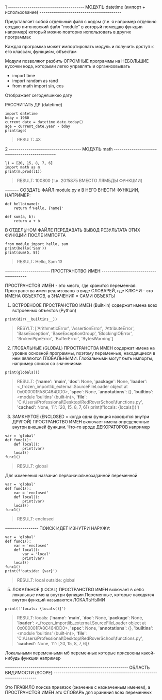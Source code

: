 1 --------------------------------------- МОДУЛЬ datetime (импорт + использование) ------------------------------------------

Представляет собой отдельный файл с кодом (т.е. я например отдельно создаю питоновский файл "module" в который помещаю функции например) который можно повторно использовать в других программах

Каждая программа может импортировать модуль и получить доступ к его классам, функциям, объектам

Модули позволяют разбить ОГРОМНЫЕ программы на НЕБОЛЬШИЕ кусочки кода, которыми легко управлять и организовывать 

- import time
- import random as rand
- from math import sin, cos

Отображает сегодняшнюю дату 

РАССЧИТАТЬ ДР (datetime)

```
import datetime
bday = 1980
current_date = datetime.date.today()
age = current_date.year - bday
print(age)
```
> RESULT: 43


2 ------------------------------------- МОДУЛЬ math ------------------------------------------------


```
l1 = [20, 15, 8, 7, 6]
import math as m
print(m.prod(l1))
```
> RESULT: 100800 (т.к. 20*15*8*7*5 ВМЕСТО ЛЯМБДЫ ФУНКЦИИ)


------- СОЗДАТЬ ФАЙЛ module.py и В НЕГО ВНЕСТИ ФУНКЦИИ, НАПРИМЕР:

```
def hello(name):
    return f'Hello, {name}'

def sum(a, b):
    return a + b
```

В ОТДЕЛЬНОМ ФАЙЛЕ ПЕРЕДАВАТЬ ВЫВОД РЕЗУЛЬТАТА ЭТИХ ФУНКЦИЙ ПОСЛЕ ИМПОРТА

```
from module import hello, sum
print(hello('Sam'))
print(sum(5, 8))
```

> RESULT: Hello, Sam
> 13


----------------------- ПРОСТРАНСТВО ИМЕН ---------------------------------------

ПРОСТРАНСТОВ ИМЕН - это место, где хранится переменная. Пространства имен реализованы в виде СЛОВАРЕЙ, где КЛЮЧИ - это ИМЕНА ОБЪЕКТОВ, а ЗНАЧЕНИЯ = САМИ ОБЪЕКТЫ

1. ВСТРОЕНООЕ ПРОСТРАНСТВО ИМЕН (Built-in) содержит имена всех встроенных объектов (Python)
```
print(dir(__builtins__))
```
> RESYLT: ['ArithmeticError', 'AssertionError', 'AttributeError', 'BaseException', 'BaseExceptionGroup', 'BlockingIOError', 'BrokenPipeError', 'BufferError', 'BytesWarning']


2. ГЛОБАЛЬНЫЕ (GLOBAL) ПРОСТРАНСТВА ИМЕН содержат имена на уровне основной программы, поэтому переменные, находящиеся в нем являются ГЛОБАЛЬНЫМИ. Глобальными могут быть импорты, например список со значениями 

```
print(globals())
```
> RESULT: {'__name__': '__main__', '__doc__': None, '__package__': None, '__loader__': <_frozen_importlib_external.SourceFileLoader object at 0x000001FA8C464DD0>, '__spec__': None, '__annotations__': {}, '__builtins__': <module 'builtins' (built-in)>, '__file__': 'C:\\Users\\Professional\\Desktop\\RedRoverSchool\\functions.py', '__cached__': None, 'l1': [20, 15, 8, 7, 6]}
print(f'locals: {locals()}')

3. ЗАМКНУТОЕ (ENCLOSED = когда одна функция находится внутри ДРУГОЙ) ПРОСТРАНСТВО ИМЕН включает имена определенные внутри внешней функции. Что-то вроде ДЕКОРАТОРОВ например

```
var = 'global'
def func1():
    def local():
        print(var)
    local()
func1()
```
> RESULT: global

Для изменения названия первоначальнозаданной переменной
```
var = 'global'
def func1():
    var = 'enclosed'
    def local():
        print(var)
    local()
func1()
```
> RESULT: enclosed

----------------- ПОИСК ИДЕТ ИЗНУТРИ НАРУЖУ:

```
var = 'global'
def func1():
    var = 'enclosed'
    def local():
        var = 'local'
        print(var)
    local()
func1()
print(f'outside: {var}')
```
> RESULT: local
> outside: global


5. ЛОКАЛЬНОЕ (LOCAL) ПРОСТРАНСТВО ИМЕН включает в себя локальные имена внутри функции.Переменные, которые находятся внутри функций называются ЛОКАЛЬНЫМИ

```
print(f'locals: {locals()}')
```
> RESULT: locals: {'__name__': '__main__', '__doc__': None, '__package__': None, '__loader__': <_frozen_importlib_external.SourceFileLoader object at 0x000001FA8C464DD0>, '__spec__': None, '__annotations__': {}, '__builtins__': <module 'builtins' (built-in)>, '__file__': 'C:\\Users\\Professional\\Desktop\\RedRoverSchool\\functions.py', '__cached__': None, 'l1': [20, 15, 8, 7, 6]}

Локальными переменными мб переменные которые присвоены какой-нибудь функции например 


--------------------------------------------------------------- ОБЛАСТЬ ВИДИМОСТИ (SCOPE) ---------------------------------------------------------------------

Это ПРАВИЛО поиска привязок (значение с назначенным именем), а ПРОСТРАНСТОВ ИМЕН это СЛОВАРЬ для хранения всех переменных

